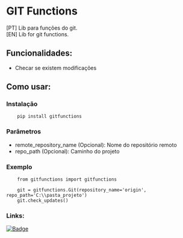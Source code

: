 # GIT Functions

[PT] Lib para funções do git.<br>
[EN] Lib for git functions.


## Funcionalidades:
* Checar se existem modificações

## Como usar:

### Instalação
```
    pip install gitfunctions
```

### Parâmetros

- remote_repository_name (Opcional): Nome do repositório remoto
- repo_path (Opcional): Caminho do projeto


### Exemplo
```
    from gitfunctions import gitfunctions

    git = gitfunctions.Git(repository_name='origin', repo_path='C:\\pasta_projeto')
    git.check_updates()
```

### Links:
[![Badge](https://img.shields.io/static/v1?label=Acesse&message=o%20site&color=yellowgreen)](https://github.com/strapbooll/git_functions)
